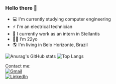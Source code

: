 ### Hello there 👋

- 💻 I'm currently studying computer engineering
- ⚡ I'm an electrical technician
- 📘 I currently work as an intern in Stellantis
- 👩🏻 I’m 22yo
- 🌎 I'm living in Belo Horizonte, Brazil



![Anurag's GitHub stats](https://github-readme-stats.vercel.app/api?username=samarahellen&hide=contribs,prs&theme=radical)
![Top Langs](https://github-readme-stats.vercel.app/api/top-langs/?username=samarahellen&hide_progress=true&theme=radical)


<!DOCTYPE html>
<html>
<head>
  Contact me:
</head>
<body>
  <div>
    <a href="mailto:samarahellen24@gmail.com">
      <img src="https://img.shields.io/badge/Gmail-D14836?style=for-the-badge&logo=gmail&logoColor=white" alt="Gmail" />
    </a>
  </div>
  <div>
    <a href="https://www.linkedin.com/in/samarahellen/">
      <img src="https://img.shields.io/badge/LinkedIn-0077B5?style=for-the-badge&logo=linkedin&logoColor=white" alt="LinkedIn" />
    </a>
  </div>
</body>
</html>

